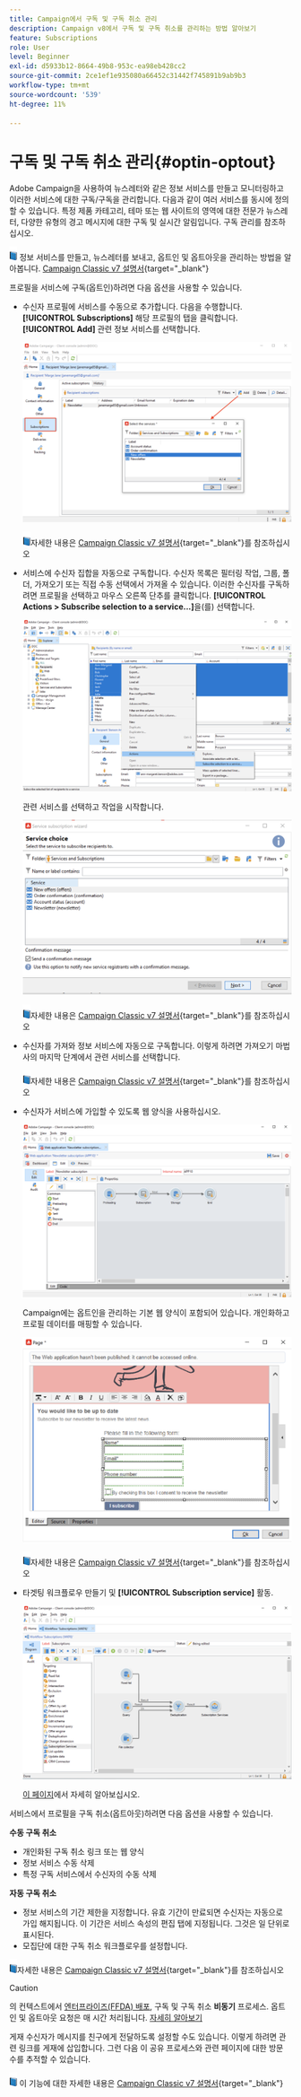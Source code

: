 ```yaml
---
title: Campaign에서 구독 및 구독 취소 관리
description: Campaign v8에서 구독 및 구독 취소를 관리하는 방법 알아보기
feature: Subscriptions
role: User
level: Beginner
exl-id: d5933b12-8664-49b8-953c-ea98eb428cc2
source-git-commit: 2ce1ef1e935080a66452c31442f745891b9ab9b3
workflow-type: tm+mt
source-wordcount: '539'
ht-degree: 11%

---
```


# 구독 및 구독 취소 관리{#optin-optout}

Adobe Campaign을 사용하여 뉴스레터와 같은 정보 서비스를 만들고 모니터링하고 이러한 서비스에 대한 구독/구독을 관리합니다. 다음과 같이 여러 서비스를 동시에 정의할 수 있습니다. 특정 제품 카테고리, 테마 또는 웹 사이트의 영역에 대한 전문가 뉴스레터, 다양한 유형의 경고 메시지에 대한 구독 및 실시간 알림입니다. 구독 관리를 참조하십시오.

![](../assets/do-not-localize/book.png) 정보 서비스를 만들고, 뉴스레터를 보내고, 옵트인 및 옵트아웃을 관리하는 방법을 알아봅니다. [Campaign Classic v7 설명서](https://experienceleague.adobe.com/docs/campaign-classic/using/sending-messages/subscriptions-and-referrals/managing-subscriptions.html){target=&quot;_blank&quot;}

프로필을 서비스에 구독(옵트인)하려면 다음 옵션을 사용할 수 있습니다.

* 수신자 프로필에 서비스를 수동으로 추가합니다. 다음을 수행합니다. **[!UICONTROL Subscriptions]** 해당 프로필의 탭을 클릭합니다. **[!UICONTROL Add]** 관련 정보 서비스를 선택합니다.

   ![](assets/subscribe-to-a-service.png)

   ![](../assets/do-not-localize/book.png)자세한 내용은 [Campaign Classic v7 설명서](https://experienceleague.adobe.com/docs/campaign-classic/using/getting-started/profile-management/editing-a-profile.html?lang=en#deliveries-tab){target=&quot;_blank&quot;}를 참조하십시오

* 서비스에 수신자 집합을 자동으로 구독합니다. 수신자 목록은 필터링 작업, 그룹, 폴더, 가져오기 또는 직접 수동 선택에서 가져올 수 있습니다. 이러한 수신자를 구독하려면 프로필을 선택하고 마우스 오른쪽 단추를 클릭합니다. **[!UICONTROL Actions > Subscribe selection to a service...]**&#x200B;을(를) 선택합니다.

   ![](assets/subscribe-selection.png)

   관련 서비스를 선택하고 작업을 시작합니다.

   ![](assets/subscribe-confirm.png)

   ![](../assets/do-not-localize/book.png)자세한 내용은 [Campaign Classic v7 설명서](https://experienceleague.adobe.com/docs/campaign-classic/using/getting-started/profile-management/editing-a-profile.html?lang=en#deliveries-tab){target=&quot;_blank&quot;}를 참조하십시오


* 수신자를 가져와 정보 서비스에 자동으로 구독합니다. 이렇게 하려면 가져오기 마법사의 마지막 단계에서 관련 서비스를 선택합니다.

   ![](../assets/do-not-localize/book.png)자세한 내용은 [Campaign Classic v7 설명서](https://experienceleague.adobe.com/docs/campaign-classic/using/getting-started/importing-and-exporting-data/generic-imports-exports/executing-import-jobs.html?lang=en#step-5---additional-step-when-importing-recipients){target=&quot;_blank&quot;}를 참조하십시오

* 수신자가 서비스에 가입할 수 있도록 웹 양식을 사용하십시오.

   ![](assets/opt-in-webapp.png)

   Campaign에는 옵트인을 관리하는 기본 웹 양식이 포함되어 있습니다. 개인화하고 프로필 데이터를 매핑할 수 있습니다.

   ![](assets/web-app.png)

   ![](../assets/do-not-localize/book.png)자세한 내용은 [Campaign Classic v7 설명서](https://experienceleague.adobe.com/docs/campaign-classic/using/designing-content/web-forms/use-cases--web-forms.html?lang=en#create-a-subscription--form-with-double-opt-in){target=&quot;_blank&quot;}를 참조하십시오


* 타겟팅 워크플로우 만들기 및 **[!UICONTROL Subscription service]** 활동.

   ![](assets/wf-subscription.png)

   [이 페이지](https://experienceleague.adobe.com/docs/campaign/automation/workflows/wf-activities/targeting-activities/subscription-services.html)에서 자세히 알아보십시오.

서비스에서 프로필을 구독 취소(옵트아웃)하려면 다음 옵션을 사용할 수 있습니다.

**수동 구독 취소**

* 개인화된 구독 취소 링크 또는 웹 양식
* 정보 서비스 수동 삭제
* 특정 구독 서비스에서 수신자의 수동 삭제

**자동 구독 취소**

* 정보 서비스의 기간 제한을 지정합니다. 유효 기간이 만료되면 수신자는 자동으로 가입 해지됩니다. 이 기간은 서비스 속성의 편집 탭에 지정됩니다. 그것은 일 단위로 표시된다.
* 모집단에 대한 구독 취소 워크플로우를 설정합니다.

![](../assets/do-not-localize/book.png)자세한 내용은 [Campaign Classic v7 설명서](https://experienceleague.adobe.com/docs/campaign-classic/using/sending-messages/subscriptions-and-referrals/managing-subscriptions.html?lang=en#unsubscribing-a-recipient-from-a-service){target=&quot;_blank&quot;}를 참조하십시오


>[!CAUTION]
>
>의 컨텍스트에서 [엔터프라이즈(FFDA) 배포](../architecture/enterprise-deployment.md), 구독 및 구독 취소 **비동기** 프로세스. 옵트인 및 옵트아웃 요청은 매 시간 처리됩니다. [자세히 알아보기](../architecture/new-apis.md#sub-apis)

게재 수신자가 메시지를 친구에게 전달하도록 설정할 수도 있습니다. 이렇게 하려면 관련 링크를 게재에 삽입합니다. 그런 다음 이 공유 프로세스와 관련 페이지에 대한 방문 수를 추적할 수 있습니다.

![](../assets/do-not-localize/book.png) 이 기능에 대한 자세한 내용은 [Campaign Classic v7 설명서](https://experienceleague.adobe.com/docs/campaign-classic/using/sending-messages/subscriptions-and-referrals/viral-and-social-marketing.html?lang=en#viral-marketing--forward-to-a-friend){target=&quot;_blank&quot;}
